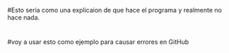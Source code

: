#Esto seria como una explicaion de que hace el programa y realmente no hace nada.
#
#voy a usar esto como ejemplo para causar errores en GitHub
